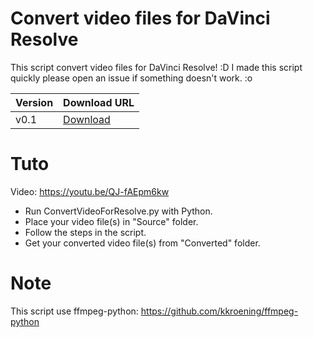 # Convert video files for DaVinci Resolve
This script convert video files for DaVinci Resolve! :D
I made this script quickly please open an issue if something doesn't work. :o

|Version|Download URL|
|---|---|
|v0.1 |[Download](https://github.com/xavier150/convert-video-for-Resolve/releases/download/v0.1/ConvertVideoForResolve.py)|

# Tuto
Video: https://youtu.be/QJ-fAEpm6kw
- Run ConvertVideoForResolve.py with Python.
- Place your video file(s) in "Source" folder.
- Follow the steps in the script.
- Get your converted video file(s) from "Converted" folder.


# Note
This script use ffmpeg-python: https://github.com/kkroening/ffmpeg-python
